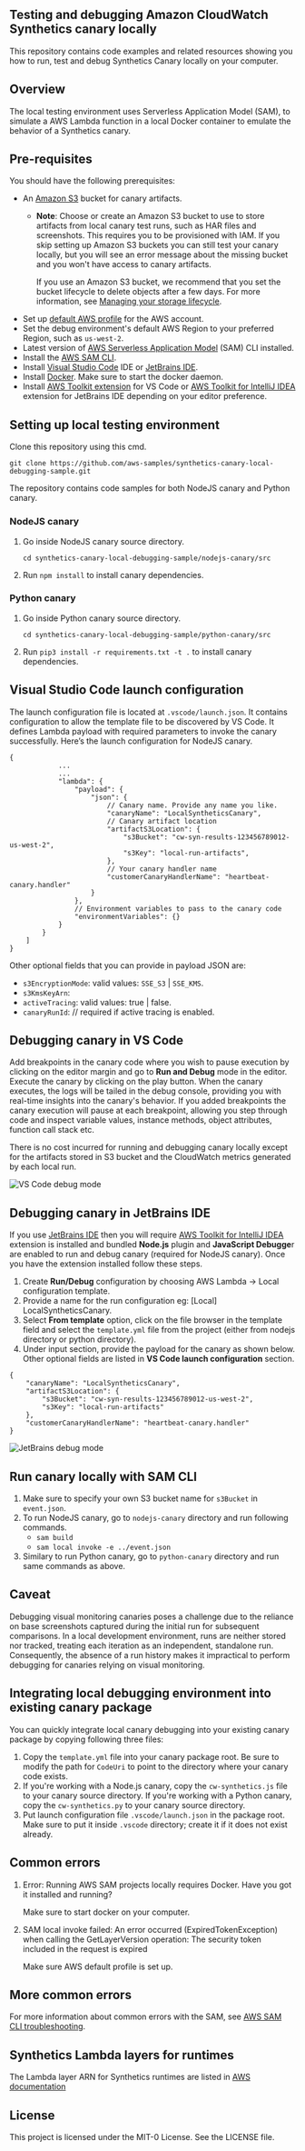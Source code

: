 ## Testing and debugging Amazon CloudWatch Synthetics canary locally

This repository contains code examples and related resources showing you how to run, test and debug Synthetics Canary locally on your computer.


## Overview

The local testing environment uses Serverless Application Model (SAM), to simulate a AWS Lambda function in a local Docker container to emulate the behavior of a Synthetics canary.

## Pre-requisites
You should have the following prerequisites: 
- An [Amazon S3](https://aws.amazon.com/s3/) bucket for canary artifacts.
    - **Note**: Choose or create an Amazon S3 bucket to use to store artifacts from local canary test runs, such as HAR files and screenshots. This requires you to be provisioned with IAM. If you skip setting up Amazon S3 buckets you can still test your canary locally, but you will see an error message about the missing bucket and you won't have access to canary artifacts. 
     
      If you use an Amazon S3 bucket, we recommend that you set the bucket lifecycle to delete objects after a few days. For more information, see [Managing your storage lifecycle](https://docs.aws.amazon.com/AmazonS3/latest/userguide/object-lifecycle-mgmt.html).
-	Set up [default AWS profile](https://docs.aws.amazon.com/cli/latest/userguide/cli-configure-files.html) for the AWS account.
-	Set the debug environment's default AWS Region to your preferred Region, such as `us-west-2`.
-	Latest version of [AWS Serverless Application Model](https://docs.aws.amazon.com/serverless-application-model/latest/developerguide/install-sam-cli.html) (SAM) CLI installed.
-   Install the [AWS SAM CLI](https://docs.aws.amazon.com/serverless-application-model/latest/developerguide/install-sam-cli.html).
-	Install [Visual Studio Code](https://code.visualstudio.com/) IDE or [JetBrains IDE](https://www.jetbrains.com/idea/). 
-	Install [Docker](https://docs.docker.com/get-docker/). Make sure to start the docker daemon.       
-	Install [AWS Toolkit extension](https://docs.aws.amazon.com/toolkit-for-vscode/latest/userguide/welcome.html) for VS Code or [AWS Toolkit for IntelliJ IDEA](https://docs.aws.amazon.com/toolkit-for-vscode/latest/userguide/welcome.html) extension for JetBrains IDE depending on your editor preference.

## Setting up local testing environment
Clone this repository using this cmd.
```
git clone https://github.com/aws-samples/synthetics-canary-local-debugging-sample.git
```

The repository contains code samples for both NodeJS canary and Python canary. 

### NodeJS canary
1.	Go inside NodeJS canary source directory. 
    ```
    cd synthetics-canary-local-debugging-sample/nodejs-canary/src
    ```
2.	Run `npm install` to install canary dependencies.

### Python canary
1.	Go inside Python canary source directory. 
    ```
    cd synthetics-canary-local-debugging-sample/python-canary/src
    ``` 
2.	Run `pip3 install -r requirements.txt -t .` to install canary dependencies.

## Visual Studio Code launch configuration
The launch configuration file is located at `.vscode/launch.json`. It contains configuration to allow the template file to be discovered by VS Code. It defines Lambda payload with required parameters to invoke the canary successfully. Here’s the launch configuration for NodeJS canary.

```
{
            ...
            ...
            "lambda": {
                "payload": {
                    "json": {
                        // Canary name. Provide any name you like.
                        "canaryName": "LocalSyntheticsCanary", 
                        // Canary artifact location
                        "artifactS3Location": {
                            "s3Bucket": "cw-syn-results-123456789012-us-west-2",
                            "s3Key": "local-run-artifacts",
                        },
                        // Your canary handler name
                        "customerCanaryHandlerName": "heartbeat-canary.handler"
                    }
                },
                // Environment variables to pass to the canary code
                "environmentVariables": {}
            }
        }
    ]
}

```
Other optional fields that you can provide in payload JSON are:               
- `s3EncryptionMode`: valid values: `SSE_S3` | `SSE_KMS`.
- `s3KmsKeyArn`: <KMS Key ARN>
- `activeTracing`: valid values: true | false.
- `canaryRunId`: <UUID> // required if active tracing is enabled.               

## Debugging canary in VS Code
Add breakpoints in the canary code where you wish to pause execution by clicking on the editor margin and go to **Run and Debug** mode in the editor. Execute the canary by clicking on the play button. When the canary executes, the logs will be tailed in the debug console, providing you with real-time insights into the canary's behavior. If you added breakpoints the canary execution will pause at each breakpoint, allowing you step through code and inspect variable values, instance methods, object attributes, function call stack etc.

There is no cost incurred for running and debugging canary locally except for the artifacts stored in S3 bucket and the CloudWatch metrics generated by each local run.

![VS Code debug mode](vscode-local-debug.png)


## Debugging canary in JetBrains IDE
If you use [JetBrains IDE](https://www.jetbrains.com/idea/) then you will require [AWS Toolkit for IntelliJ IDEA](https://aws.amazon.com/intellij/) extension is installed and bundled **Node.js** plugin and **JavaScript Debugge**r are enabled to run and debug canary (required for NodeJS canary). Once you have the extension installed follow these steps.

1. Create **Run/Debug** configuration by choosing AWS Lambda -> Local configuration template. 
2. Provide a name for the run configuration eg: [Local] LocalSyntheticsCanary. 
3. Select **From template** option, click on the file browser in the template field and select the `template.yml` file from the project (either from nodejs directory or python directory).
4. Under input section, provide the payload for the canary as shown below. Other optional fields are listed in **VS Code launch configuration** section.
```
{
    "canaryName": "LocalSyntheticsCanary",
    "artifactS3Location": {
        "s3Bucket": "cw-syn-results-123456789012-us-west-2",
        "s3Key": "local-run-artifacts"
    },
    "customerCanaryHandlerName": "heartbeat-canary.handler"
}
```

![JetBrains debug mode](jetbrains-local-debug.png)


## Run canary locally with SAM CLI
1. Make sure to specify your own S3 bucket name for `s3Bucket` in `event.json`.
2. To run NodeJS canary, go to `nodejs-canary` directory and run following commands.
    - `sam build`
    - `sam local invoke -e ../event.json`
3. Similary to run Python canary, go to `python-canary` directory and run same commands as above.

## Caveat

Debugging visual monitoring canaries poses a challenge due to the reliance on base screenshots captured during the initial run for subsequent comparisons. In a local development environment, runs are neither stored nor tracked, treating each iteration as an independent, standalone run. Consequently, the absence of a run history makes it impractical to perform debugging for canaries relying on visual monitoring.

## Integrating local debugging environment into existing canary package

You can quickly integrate local canary debugging into your existing canary package by copying following three files:
1.	Copy the `template.yml` file into your canary package root. Be sure to modify the path for `CodeUri` to point to the directory where your canary code exists.
2.	If you're working with a Node.js canary, copy the `cw-synthetics.js` file to your canary source directory. If you're working with a Python canary, copy the `cw-synthetics.py` to your canary source directory.
3.	Put launch configuration file `.vscode/launch.json` in the package root. Make sure to put it inside `.vscode` directory; create it if it does not exist already.



## Common errors

1. Error: Running AWS SAM projects locally requires Docker. Have you got it installed and running?

    Make sure to start docker on your computer.

2. SAM local invoke failed: An error occurred (ExpiredTokenException) when calling the GetLayerVersion operation: The security token included in the request is expired

    Make sure AWS default profile is set up.
    
## More common errors

For more information about common errors with the SAM, see [AWS SAM CLI troubleshooting](https://docs.aws.amazon.com/serverless-application-model/latest/developerguide/sam-cli-troubleshooting.html).



## Synthetics Lambda layers for runtimes 
The Lambda layer ARN for Synthetics runtimes are listed in [AWS documentation](https://docs.aws.amazon.com/AmazonCloudWatch/latest/monitoring/CloudWatch_Synthetics_Debug_Locally.html#CloudWatch_Synthetics_Debug_DifferentRuntime)


## License
This project is licensed under the MIT-0 License. See the LICENSE file.